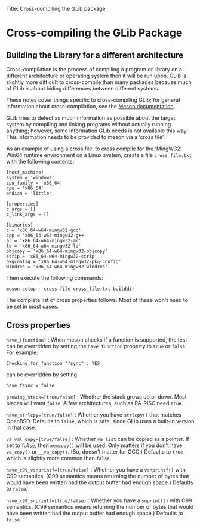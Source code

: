 Title: Cross-compiling the GLib package

# Cross-compiling the GLib Package

## Building the Library for a different architecture

Cross-compilation is the process of compiling a program or library on a
different architecture or operating system then it will be run upon. GLib is
slightly more difficult to cross-compile than many packages because much of
GLib is about hiding differences between different systems.

These notes cover things specific to cross-compiling GLib; for general
information about cross-compilation, see the [Meson
documentation](http://mesonbuild.com/Cross-compilation.html).

GLib tries to detect as much information as possible about the target system
by compiling and linking programs without actually running anything;
however, some information GLib needs is not available this way. This
information needs to be provided to meson via a ‘cross file’.

As an example of using a cross file, to cross compile for the ‘MingW32’
Win64 runtime environment on a Linux system, create a file `cross_file.txt`
with the following contents:

```
[host_machine]
system = 'windows'
cpu_family = 'x86_64'
cpu = 'x86_64'
endian = 'little'

[properties]
c_args = []
c_link_args = []

[binaries]
c = 'x86_64-w64-mingw32-gcc'
cpp = 'x86_64-w64-mingw32-g++'
ar = 'x86_64-w64-mingw32-ar'
ld = 'x86_64-w64-mingw32-ld'
objcopy = 'x86_64-w64-mingw32-objcopy'
strip = 'x86_64-w64-mingw32-strip'
pkgconfig = 'x86_64-w64-mingw32-pkg-config'
windres = 'x86_64-w64-mingw32-windres'
```

Then execute the following commands:

    meson setup --cross-file cross_file.txt builddir

The complete list of cross properties follows. Most of these won't need to
be set in most cases.

## Cross properties

`have_[function]`
: When meson checks if a function is supported, the test can be overridden by
  setting the `have_function` property to `true` or `false`. For example:

    Checking for function "fsync" : YES

  can be overridden by setting

    have_fsync = false

`growing_stack=[true/false]`
: Whether the stack grows up or down. Most places will want `false`. A few
  architectures, such as PA-RISC need `true`.

`have_strlcpy=[true/false]`
: Whether you have `strlcpy()` that matches OpenBSD. Defaults to `false`,
  which is safe, since GLib uses a built-in version in that case.

`va_val_copy=[true/false]`
: Whether `va_list` can be copied as a pointer. If set to `false`, then
  `memcopy()` will be used. Only matters if you don't have `va_copy()` or
  `__va_copy()`. (So, doesn't matter for GCC.) Defaults to `true` which is
  slightly more common than `false`.

`have_c99_vsnprintf=[true/false]`
: Whether you have a `vsnprintf()` with C99 semantics. (C99 semantics means
  returning the number of bytes that would have been written had the output
  buffer had enough space.) Defaults to `false`.

`have_c99_snprintf=[true/false]`
: Whether you have a `snprintf()` with C99 semantics. (C99 semantics means
  returning the number of bytes that would have been written had the output
  buffer had enough space.) Defaults to `false`.
